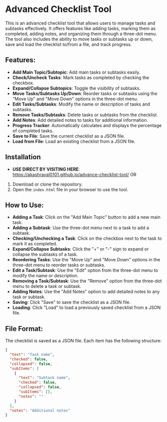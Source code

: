 # Advanced Checklist Tool

This is an advanced checklist tool that allows users to manage tasks and subtasks effectively. It offers features like adding tasks, marking them as completed, adding notes, and organizing them through a three-dot menu. The tool also includes the ability to move tasks or subtasks up or down, save and load the checklist to/from a file, and track progress.

## Features:
- **Add Main Topic/Subtopic**: Add main tasks or subtasks easily.
- **Check/Uncheck Tasks**: Mark tasks as completed by checking the checkbox.
- **Expand/Collapse Subtopics**: Toggle the visibility of subtasks.
- **Move Tasks/Subtasks Up/Down**: Reorder tasks or subtasks using the "Move Up" and "Move Down" options in the three-dot menu.
- **Edit Tasks/Subtasks**: Modify the name or description of tasks and subtasks.
- **Remove Tasks/Subtasks**: Delete tasks or subtasks from the checklist.
- **Add Notes**: Add detailed notes to tasks for additional information.
- **Progress Tracker**: Automatically calculates and displays the percentage of completed tasks.
- **Save to File**: Save the current checklist as a JSON file.
- **Load from File**: Load an existing checklist from a JSON file.
  
## Installation

- **USE DIRECT BY VISITING HERE**: https://akashraval0101.github.io/advance-checklist-tool/
  OR
1. Download or clone the repository.
2. Open the `index.html` file in your browser to use the tool.

## How to Use:
- **Adding a Task**: Click on the "Add Main Topic" button to add a new main task.
- **Adding a Subtask**: Use the three-dot menu next to a task to add a subtask.
- **Checking/Unchecking a Task**: Click on the checkbox next to the task to mark it as completed.
- **Expand/Collapse Subtasks**: Click the "+" or "-" sign to expand or collapse the subtasks of a task.
- **Reordering Tasks**: Use the "Move Up" and "Move Down" options in the three-dot menu to reorder tasks or subtasks.
- **Edit a Task/Subtask**: Use the "Edit" option from the three-dot menu to modify the name or description.
- **Removing a Task/Subtask**: Use the "Remove" option from the three-dot menu to delete a task or subtask.
- **Adding Notes**: Use the "Add Notes" option to add detailed notes to any task or subtask.
- **Saving**: Click "Save" to save the checklist as a JSON file.
- **Loading**: Click "Load" to load a previously saved checklist from a JSON file.

## File Format:
The checklist is saved as a JSON file. Each item has the following structure:
```json
{
  "text": "Task name",
  "checked": false,
  "collapsed": false,
  "subItems": [
    {
      "text": "Subtask name",
      "checked": false,
      "collapsed": false,
      "subItems": [],
      "notes": ""
    }
  ],
  "notes": "Additional notes"
}
